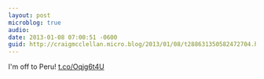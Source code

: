 ```yaml
---
layout: post
microblog: true
audio: 
date: 2013-01-08 07:00:51 -0600
guid: http://craigmcclellan.micro.blog/2013/01/08/t288631350582472704.html
---
```

I'm off to Peru! [t.co/Oqjg6t4U](http://t.co/Oqjg6t4U)
